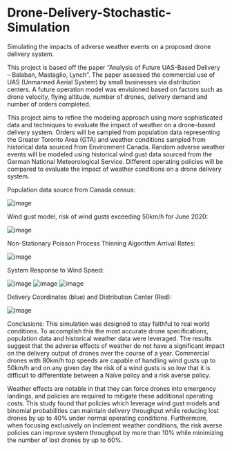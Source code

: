 # Drone-Delivery-Stochastic-Simulation
Simulating the impacts of adverse weather events on a proposed drone delivery system.

This project is based off the paper “Analysis of Future UAS-Based Delivery – Balaban, Mastaglio, Lynch”.  The paper assessed the commercial use of UAS (Unmanned Aerial System) by small businesses via distribution centers.  A future operation model was envisioned based on factors such as drone velocity, flying altitude, number of drones, delivery demand and number of orders completed.

This project aims to refine the modeling approach using more sophisticated data and techniques to evaluate the impact of weather on a drone-based delivery system.  Orders will be sampled from population data representing the Greater Toronto Area (GTA) and weather conditions sampled from historical data sourced from Environment Canada.  Random adverse weather events will be modeled using historical wind gust data sourced from the German National Meteorological Service.  Different operating policies will be compared to evaluate the impact of weather conditions on a drone delivery system.  

Population data source from Canada census:

![image](https://user-images.githubusercontent.com/71515789/116816467-0a07df00-ab30-11eb-8a75-deaab3d756de.png)

Wind gust model, risk of wind gusts exceeding 50km/h for June 2020:

![image](https://user-images.githubusercontent.com/71515789/116816494-2572ea00-ab30-11eb-86bf-6be6c208bbbd.png)

Non-Stationary Poisson Process Thinning Algorithm Arrival Rates:

![image](https://user-images.githubusercontent.com/71515789/116816510-33c10600-ab30-11eb-926d-93e84e84630c.png)

System Response to Wind Speed:

![image](https://user-images.githubusercontent.com/71515789/116816528-463b3f80-ab30-11eb-8d6a-16221a942b3e.png)
![image](https://user-images.githubusercontent.com/71515789/116816537-4b988a00-ab30-11eb-8c05-a12b56fab638.png)
![image](https://user-images.githubusercontent.com/71515789/116816540-4fc4a780-ab30-11eb-9814-f9fae45a31d3.png)

Delivery Coordinates (blue) and Distribution Center (Red):

![image](https://user-images.githubusercontent.com/71515789/116816551-60751d80-ab30-11eb-8ba5-ae2320a1d48a.png)

Conclusions:
This simulation was designed to stay faithful to real world conditions.  To accomplish this the most accurate drone specifications, population data and historical weather data were leveraged.  The results suggest that the adverse effects of weather do not have a significant impact on the delivery output of drones over the course of a year.  Commercial drones with 80km/h top speeds are capable of handling wind gusts up to 50km/h and on any given day the risk of a wind gusts is so low that it is difficult to differentiate between a Naïve policy and a risk averse policy.  

Weather effects are notable in that they can force drones into emergency landings, and policies are required to mitigate these additional operating costs.  This study found that policies which leverage wind gust models and binomial probabilities can maintain delivery throughput while reducing lost drones by up to 40% under normal operating conditions.  Furthermore, when focusing exclusively on inclement weather conditions, the risk averse policies can improve system throughput by more than 10% while minimizing the number of lost drones by up to 60%.  
